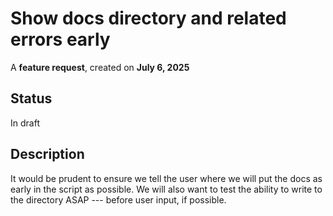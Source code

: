 # Show docs directory and related errors early

A **feature request**, created on **July 6, 2025**

## Status

In draft

## Description

It would be prudent to ensure we tell the user where we will put the docs as early in the script as possible. We will also want to test the ability to write to the directory ASAP --- before user input, if possible.
